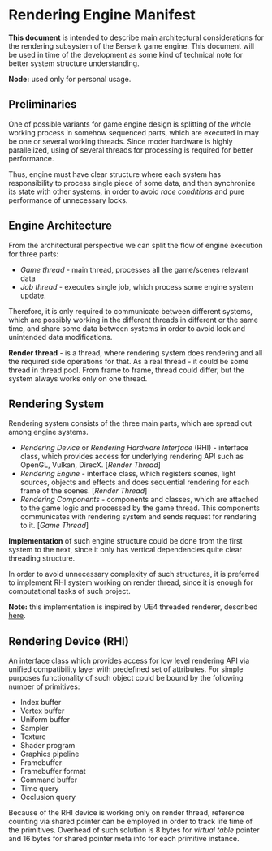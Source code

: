 # Rendering Engine Manifest

**This document** is intended to describe main architectural considerations
for the rendering subsystem of the Berserk game engine. This document
will be used in time of the development as some kind of technical note
for better system structure understanding. 

**Node:** used only for personal usage.

## Preliminaries

One of possible variants for game engine design is splitting of the
whole working process in somehow sequenced parts, which are executed in may be
one or several working threads. Since moder hardware is highly parallelized,
using of several threads for processing is required for better performance.

Thus, engine must have clear structure where each system has responsibility to
process single piece of some data, and then synchronize its state with other systems,
in order to avoid *race conditions* and pure performance of unnecessary locks.

## Engine Architecture

From the architectural perspective we can split the flow of engine execution for
three parts:
* *Game thread* - main thread, processes all the game/scenes relevant data
* *Job thread* - executes single job, which process some engine system update.

Therefore, it is only required to communicate between different systems, which
are possibly working in the different threads in different or the same time, and
share some data between systems in order to avoid lock and unintended data modifications.

**Render thread** - is a thread, where rendering system does rendering and all the
required side operations for that. As a real thread - it could be some thread in thread
pool. From frame to frame, thread could differ, but the system always works only on one thread.

## Rendering System

Rendering system consists of the three main parts, which are spread out among engine systems.

* *Rendering Device* or *Rendering Hardware Interface* (RHI) - interface class, which 
provides access for underlying rendering API such as OpenGL, Vulkan, DirecX. [*Render Thread*]
* *Rendering Engine* - interface class, which registers scenes, light sources, objects 
and effects and does sequential rendering for each frame of the scenes. [*Render Thread*]
* *Rendering Components* - components and classes, which are attached to the game logic 
and processed by  the game thread. This components communicates with rendering system and 
sends request for rendering to it. [*Game Thread*]

**Implementation** of such engine structure could be done from the first system to the next, 
since it only has vertical dependencies quite clear threading structure.

In order to avoid unnecessary complexity of such structures, it is preferred to implement RHI 
system working  on render thread, since it is enough for computational tasks of such project.

**Note:** this implementation is inspired by UE4 threaded renderer, described 
[here](https://docs.unrealengine.com/en-US/Programming/Rendering/ThreadedRendering/index.html).

## Rendering Device (RHI)

An interface class which provides access for low level rendering API via unified 
compatibility layer with predefined set of attributes. For simple purposes functionality 
of such object could be bound by the following number of primitives:

* Index buffer
* Vertex buffer
* Uniform buffer
* Sampler
* Texture
* Shader program
* Graphics pipeline
* Framebuffer
* Framebuffer format
* Command buffer
* Time query
* Occlusion query

Because of the RHI device is working only on render thread, reference counting via shared pointer
can be employed in order to track life time of the primitives. Overhead of such solution
is 8 bytes for *virtual table* pointer and 16 bytes for shared pointer meta info for each primitive instance.






